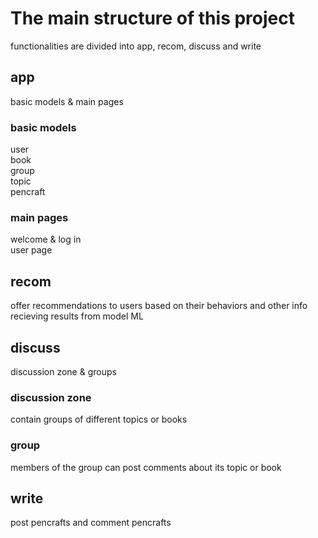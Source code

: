 # The main structure of this project
functionalities are divided into app, recom, discuss and write  
## app
basic models & main pages  
### basic models
user  
book  
group  
topic  
pencraft  
### main pages
welcome & log in  
user page  
## recom
offer recommendations to users based on their behaviors and other info  
recieving results from model ML  
## discuss
discussion zone & groups  
### discussion zone
contain groups of different topics or books  
### group
members of the group can post comments about its topic or book  
## write
post pencrafts and comment pencrafts  
